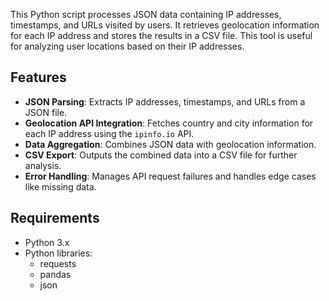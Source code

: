 This Python script processes JSON data containing IP addresses, timestamps, and URLs visited by users. It retrieves geolocation information for each IP address and stores the results in a CSV file. This tool is useful for analyzing user locations based on their IP addresses.

## Features

- **JSON Parsing**: Extracts IP addresses, timestamps, and URLs from a JSON file.
- **Geolocation API Integration**: Fetches country and city information for each IP address using the `ipinfo.io` API.
- **Data Aggregation**: Combines JSON data with geolocation information.
- **CSV Export**: Outputs the combined data into a CSV file for further analysis.
- **Error Handling**: Manages API request failures and handles edge cases like missing data.

## Requirements

- Python 3.x
- Python libraries:
  - requests
  - pandas
  - json